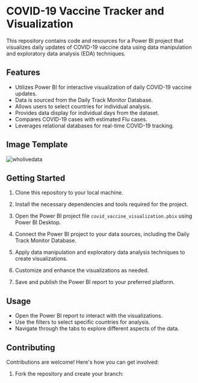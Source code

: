 # COVID-19 Vaccine Tracker and Visualization

This repository contains code and resources for a Power BI project that visualizes daily updates of COVID-19 vaccine data using data manipulation and exploratory data analysis (EDA) techniques.

## Features

- Utilizes Power BI for interactive visualization of daily COVID-19 vaccine updates.
- Data is sourced from the Daily Track Monitor Database.
- Allows users to select countries for individual analysis.
- Provides data display for individual days from the dataset.
- Compares COVID-19 cases with estimated Flu cases.
- Leverages relational databases for real-time COVID-19 tracking.

## Image Template
![wholivedata](https://github.com/ashishmaurya271096/WHO-Live-Data/assets/143333428/99307083-0cc0-4cea-8b64-2a32c5a62ec0)


## Getting Started

1. Clone this repository to your local machine.

2. Install the necessary dependencies and tools required for the project.

3. Open the Power BI project file `covid_vaccine_visualization.pbix` using Power BI Desktop.

4. Connect the Power BI project to your data sources, including the Daily Track Monitor Database.

5. Apply data manipulation and exploratory data analysis techniques to create visualizations.

6. Customize and enhance the visualizations as needed.

7. Save and publish the Power BI report to your preferred platform.

## Usage

- Open the Power BI report to interact with the visualizations.
- Use the filters to select specific countries for analysis.
- Navigate through the tabs to explore different aspects of the data.

## Contributing

Contributions are welcome! Here's how you can get involved:

1. Fork the repository and create your branch:

